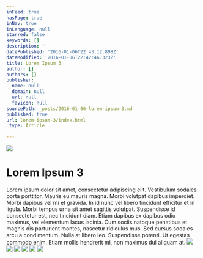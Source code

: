 ```yaml
---
inFeed: true
hasPage: true
inNav: true
inLanguage: null
starred: false
keywords: []
description: ''
datePublished: '2016-01-06T22:43:12.898Z'
dateModified: '2016-01-06T22:42:46.323Z'
title: Lorem Ipsum 3
author: []
authors: []
publisher:
  name: null
  domain: null
  url: null
  favicon: null
sourcePath: _posts/2016-01-06-lorem-ipsum-3.md
published: true
url: lorem-ipsum-3/index.html
_type: Article

---
```

![](https://the-grid-user-content.s3-us-west-2.amazonaws.com/d413645b-6c98-4545-ae98-974f6cff139c.jpg)

# Lorem Ipsum 3

Lorem ipsum dolor sit amet, consectetur adipiscing elit. Vestibulum sodales porta porttitor. Mauris eu mauris magna. Morbi volutpat dapibus imperdiet. Morbi dapibus vel mi et gravida. In id nunc vel libero tincidunt efficitur et in ligula. Morbi tempus urna sit amet sagittis volutpat. Suspendisse id consectetur est, nec tincidunt diam. Etiam dapibus ex dapibus odio maximus, vel elementum lacus lacinia. Cum sociis natoque penatibus et magnis dis parturient montes, nascetur ridiculus mus. Sed cursus sodales arcu a condimentum. Nulla at libero leo. Suspendisse potenti. Ut egestas commodo enim. Etiam mollis hendrerit mi, non maximus dui aliquam at.
![](https://the-grid-user-content.s3-us-west-2.amazonaws.com/5c687b06-1d96-46f7-a9d3-fba8981b5e68.jpg)
![](https://the-grid-user-content.s3-us-west-2.amazonaws.com/aaa9f465-5895-47a0-a313-82756f90e2ec.jpg)
![](https://the-grid-user-content.s3-us-west-2.amazonaws.com/6a41ebf6-6bdb-4672-b393-f9b65d0405a7.jpg)
![](https://the-grid-user-content.s3-us-west-2.amazonaws.com/be3ad85f-f335-4049-b2be-c4adf1256818.jpg)
![](https://the-grid-user-content.s3-us-west-2.amazonaws.com/09d69328-50a4-4c4b-964c-e52c363870ec.jpg)
![](https://the-grid-user-content.s3-us-west-2.amazonaws.com/8973ae76-0ae3-41b8-8754-dcd6bff2db73.jpg)